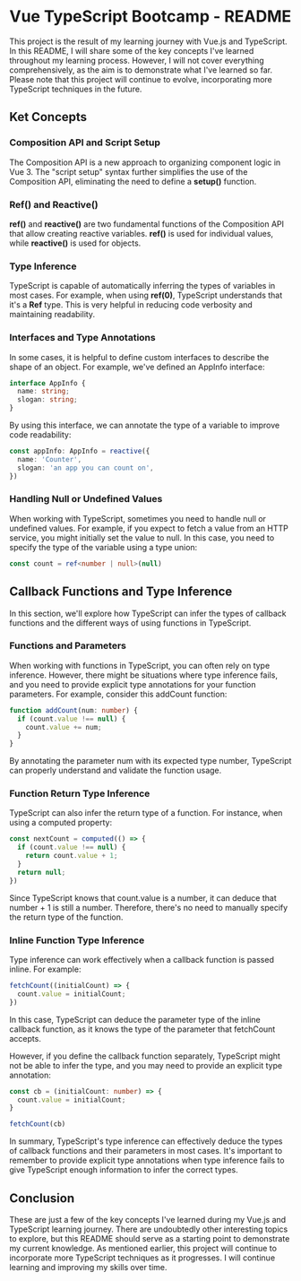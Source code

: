 # Vue TypeScript Bootcamp - README 

This project is the result of my learning journey with Vue.js and TypeScript. In this README, I will share some of the key concepts I've learned throughout my learning process. However, I will not cover everything comprehensively, as the aim is to demonstrate what I've learned so far. Please note that this project will continue to evolve, incorporating more TypeScript techniques in the future.

## Ket Concepts

### Composition API and Script Setup
The Composition API is a new approach to organizing component logic in Vue 3. The "script setup" syntax further simplifies the use of the Composition API, eliminating the need to define a <b>setup()</b> function.

### Ref() and Reactive()
<b>ref()</b> and <b>reactive()</b> are two fundamental functions of the Composition API that allow creating reactive variables. <b>ref()</b> is used for individual values, while <b>reactive()</b> is used for objects.

### Type Inference
TypeScript is capable of automatically inferring the types of variables in most cases. For example, when using <b>ref(0)</b>, TypeScript understands that it's a <b>Ref<number></b> type. This is very helpful in reducing code verbosity and maintaining readability.

### Interfaces and Type Annotations
In some cases, it is helpful to define custom interfaces to describe the shape of an object. For example, we've defined an AppInfo interface:
```typescript
interface AppInfo {
  name: string;
  slogan: string;
}
```
By using this interface, we can annotate the type of a variable to improve code readability:
```typescript
const appInfo: AppInfo = reactive({
  name: 'Counter',
  slogan: 'an app you can count on',
})
```

### Handling Null or Undefined Values
When working with TypeScript, sometimes you need to handle null or undefined values. For example, if you expect to fetch a value from an HTTP service, you might initially set the value to null. In this case, you need to specify the type of the variable using a type union:
```typescript
const count = ref<number | null>(null)
```

## Callback Functions and Type Inference
In this section, we'll explore how TypeScript can infer the types of callback functions and the different ways of using functions in TypeScript.

### Functions and Parameters
When working with functions in TypeScript, you can often rely on type inference. However, there might be situations where type inference fails, and you need to provide explicit type annotations for your function parameters. For example, consider this addCount function:
```typescript
function addCount(num: number) {
  if (count.value !== null) {
    count.value += num;
  }
}
```
By annotating the parameter num with its expected type number, TypeScript can properly understand and validate the function usage.

### Function Return Type Inference
TypeScript can also infer the return type of a function. For instance, when using a computed property:
```typescript
const nextCount = computed(() => {
  if (count.value !== null) {
    return count.value + 1;
  }
  return null;
})
```
Since TypeScript knows that count.value is a number, it can deduce that number + 1 is still a number. Therefore, there's no need to manually specify the return type of the function.

### Inline Function Type Inference
Type inference can work effectively when a callback function is passed inline. For example:
```typescript
fetchCount((initialCount) => {
  count.value = initialCount;
})
```
In this case, TypeScript can deduce the parameter type of the inline callback function, as it knows the type of the parameter that fetchCount accepts.

However, if you define the callback function separately, TypeScript might not be able to infer the type, and you may need to provide an explicit type annotation:
```typescript
const cb = (initialCount: number) => {
  count.value = initialCount;
}

fetchCount(cb)
```
In summary, TypeScript's type inference can effectively deduce the types of callback functions and their parameters in most cases. It's important to remember to provide explicit type annotations when type inference fails to give TypeScript enough information to infer the correct types.

## Conclusion
These are just a few of the key concepts I've learned during my Vue.js and TypeScript learning journey. There are undoubtedly other interesting topics to explore, but this README should serve as a starting point to demonstrate my current knowledge. As mentioned earlier, this project will continue to incorporate more TypeScript techniques as it progresses. I will continue learning and improving my skills over time.